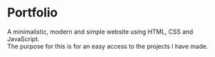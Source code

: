 # Portfolio

A minimalistic, modern and simple website using HTML, CSS and JavaScript.</br>
The purpose for this is for an easy access to the projects I have made.
